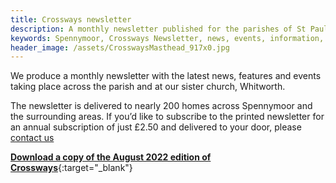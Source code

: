 ```yaml
---
title: Crossways newsletter
description: A monthly newsletter published for the parishes of St Paul's Spennymoor and Whitworth Church.
keywords: Spennymoor, Crossways Newsletter, news, events, information, Prayer Cycle, Parish Registers
header_image: /assets/CrosswaysMasthead_917x0.jpg
---
```

We produce a monthly newsletter with the latest news, features and events taking place across the parish and at our sister church, Whitworth.

The newsletter is delivered to nearly 200 homes across Spennymoor and the surrounding areas. If you’d like to subscribe to the printed newsletter for an annual subscription of just £2.50 and delivered to your door, please <a target="_self" href="mailto:crosswaysnewsletter@hotmail.co.uk?subject=Enquiry%20about%20Crossways">contact us</a>

[**Download a copy of the August 2022 edition of Crossways**](https://media.acny.uk/media/news/post/2022/08/August2022.pdf){:target="_blank"}
